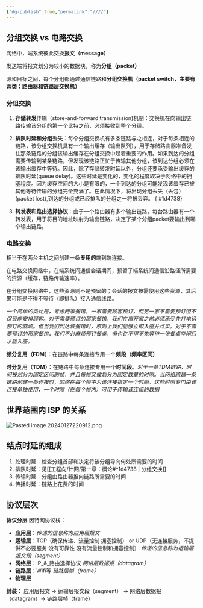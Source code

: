 ```yaml
---
{"dg-publish":true,"permalink":"////"}
---
```



## 分组交换 vs 电路交换

网络中，端系统彼此交换**报文（message）**

发送端将报文划分为较小的数据块，称为**分组（packet）**

源和目标之间，每个分组都通过通信链路和**分组交换机（packet switch，主要有两类：路由器和链路层交换机）**

### 分组交换

1. **存储转发**传输（store-and-forward transmission)机制：交换机在向输出链路传输该分组的第一个比特之前，必须接收到整个分组。
2. **排队时延和分组丢失**：每个分组交换机有多条链路与之相连，对于每条相连的链路，该分组交换机具有一个输出缓存（输出队列），用于存储路由器准备发往那条链路的分组该输出缓存在分组交换中起着重要的作用。如果到达的分组需要传输到某条链路，但发现该链路正忙于传输其他分组，该到达分组必须在该输出缓存中等待。因此，除了存储转发时延以外，分组还要承受输出缓存的排队时延(queue delay)。这些时延是变化的，变化的程度取决于网络中的拥塞程度。因为缓存空间的大小是有限的，一个到达的分组可能发现该缓存已被其他等待传输的分组完全充满了。在此情况下，将出现分组丢失（丢包）(packet lost),到达的分组或已经排队的分组之一将被丢弃。
{ #1d4738}

3. **转发表和路由选择协议**：由于一个路由器有多个输出链路，每台路由器有一个转发表，用于将目的地址映射为输出链路，决定了某个分组packet要输出到哪个输出链路。

### 电路交换

相当于在两台主机之间创建一条**专用的**端到端连接。

在电路交换网络中，在端系统间通信会话期间，预留了端系统间通信沿路径所需要的资源（缓存，链路传输速率）。

在分组交换网络中，这些资源则不是预留的；会话的报文按需使用这些资源，其后果可能是不得不等待（即排队）接入通信线路。

_一个简单的类比是，考虑两家餐馆，一家需要顾客预订，而另一家不需要预订但不保证能安排顾客。对于需要预订的那家餐馆，我们在离开家之前必须承受先打电话预订的麻烦。但当我们到达该餐馆时，原则上我们能够立即入座并点菜。对于不需要预订的那家餐馆，我们不必麻烦预订餐桌，但也许不得不先等待一张餐桌空闲后才能入座。_

**频分复用（FDM）**：在链路中每条连接专用一个**频段（频率区间）**

**时分复用（TDM）**：在链路中每条连接专用一个**时间段**。_对于一条TDM链路，时间被划分为固定区间的帧，并且每帧又被划分为固定数量的时隙。当网络跨越一条链路创建一条连接时，网络在每个帧中为该连接指定一个时隙。这些时隙专门由该连接单独使用，一个时隙（在每个帧内）可用于传输该连接的数据_


## 世界范围内 ISP 的关系

![Pasted image 20240127220912.png](/img/user/assets/Pasted%20image%2020240127220912.png)

## 结点时延的组成

1. 处理时延：检查分组首部和决定将该分组导向何处所需要的时间
2. 排队时延：见[[工程向/计网/第一章：概论#^1d4738 \| 分组交换]] 
3. 传输时延：分组由路由器推向链路所需要的时间
4. 传播时延：链路上花费的时间

## 协议层次

**协议分层** 因特网协议栈：
- **应用层**：_传递的信息称为应用层报文_
- **运输层**：TCP（确保传递、流量控制 拥塞控制） or UDP（无连接服务，不提供不必要服务 没有可靠性 没有流量控制和拥塞控制） _传递的信息称为运输层报文段（segment）_
- **网络层**：IP_&_路由选择协议 _网络层数据报（datagram）_
- **链路层**：Wifi等 _链路层帧（frame）_
- **物理层**

**封装**：
应用层报文 -> 运输层报文段（segment） -> 网络层数据报（datagram）-> 链路层帧（frame）